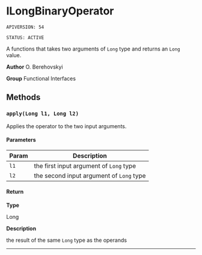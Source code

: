 # ILongBinaryOperator

`APIVERSION: 54`

`STATUS: ACTIVE`

A functions that takes two arguments of `Long` type and returns an `Long` value.


**Author** O. Berehovskyi


**Group** Functional Interfaces

## Methods
### `apply(Long l1, Long l2)`

Applies the operator to the two input arguments.

#### Parameters
|Param|Description|
|---|---|
|`l1`|the first input argument of `Long` type|
|`l2`|the second input argument of `Long` type|

#### Return

**Type**

Long

**Description**

the result of the same `Long` type as the operands

---
